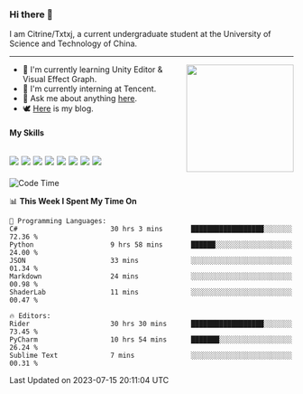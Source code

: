 ### Hi there 👋

I am Citrine/Txtxj, a current undergraduate student at the University of Science and Technology of China.

---

<img align="right" height="190" src="http://github-profile-summary-cards.vercel.app/api/cards/stats?username=txtxj&theme=vue">

- 🌱 I'm currently learning Unity Editor & Visual Effect Graph.
- 🐶 I'm currently interning at Tencent.
- 💬 Ask me about anything [here](https://github.com/txtxj/txtxj/issues).
- 🕊️ [Here](https://txtxj.top) is my blog.

#### My Skills

![](https://img.shields.io/badge/C%23-239120?logo=csharp&logoColor=fff)
![](https://img.shields.io/badge/Unity-000000?logo=unity&logoColor=fff)
![](https://img.shields.io/badge/Python-3e74a2?logo=python&logoColor=fff)
![](https://img.shields.io/badge/C++-65318e?logo=cplusplus&logoColor=fff)
![](https://img.shields.io/badge/C-5654a2?logo=c&logoColor=fff)
![](https://img.shields.io/badge/Blender-f5792a?logo=blender&logoColor=fff)
![](https://img.shields.io/badge/MS%20SQL-cc2927?logo=microsoftsqlserver&logoColor=fff)
![](https://img.shields.io/badge/My%20SQL-4479a1?logo=mysql&logoColor=fff)
---

<!--START_SECTION:waka-->
![Code Time](http://img.shields.io/badge/Code%20Time-1%2C134%20hrs%208%20mins-blue)

📊 **This Week I Spent My Time On** 

```text
💬 Programming Languages: 
C#                       30 hrs 3 mins       ██████████████████░░░░░░░   72.36 % 
Python                   9 hrs 58 mins       ██████░░░░░░░░░░░░░░░░░░░   24.00 % 
JSON                     33 mins             ░░░░░░░░░░░░░░░░░░░░░░░░░   01.34 % 
Markdown                 24 mins             ░░░░░░░░░░░░░░░░░░░░░░░░░   00.98 % 
ShaderLab                11 mins             ░░░░░░░░░░░░░░░░░░░░░░░░░   00.47 % 

🔥 Editors: 
Rider                    30 hrs 30 mins      ██████████████████░░░░░░░   73.45 % 
PyCharm                  10 hrs 54 mins      ███████░░░░░░░░░░░░░░░░░░   26.24 % 
Sublime Text             7 mins              ░░░░░░░░░░░░░░░░░░░░░░░░░   00.31 % 
```


 Last Updated on 2023-07-15 20:11:04 UTC
<!--END_SECTION:waka-->
